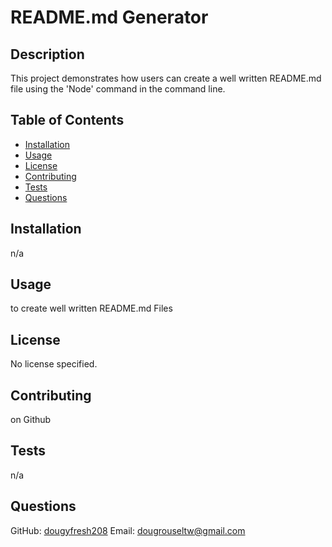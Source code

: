 
# README.md Generator

## Description
This project demonstrates how users can create a well written README.md file using the 'Node' command in the command line. 

## Table of Contents
- [Installation](#installation)
- [Usage](#usage)
- [License](#license)
- [Contributing](#contributing)
- [Tests](#tests)
- [Questions](#questions)

## Installation
n/a

## Usage
to create well written README.md Files

## License
No license specified.

## Contributing
on Github

## Tests
n/a

## Questions
GitHub: [dougyfresh208](https://github.com/dougyfresh208)
Email: dougrouseltw@gmail.com
